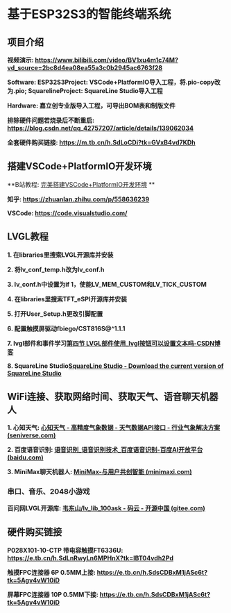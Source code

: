 # 基于ESP32S3的智能终端系统

## 项目介绍 ##

**视频演示: https://www.bilibili.com/video/BV1xu4m1c74M?vd_source=2bc8d4ea08ea55a3c0b2945ac6763f28**

**Software: ESP32S3Project: VSCode+PlatformIO导入工程，将.pio-copy改为.pio;  SquarelineProject: SquareLine Studio导入工程**

**Hardware: 嘉立创专业版导入工程，可导出BOM表和制版文件**

**排除硬件问题若烧录后不断重启: https://blog.csdn.net/qq_42757207/article/details/139062034**

**全套硬件购买链接: https://m.tb.cn/h.SdLoCDi?tk=GVxB4vd7KDh**

## 搭建VSCode+PlatformIO开发环境

**B站教程: [完美搭建VSCode+PlatformIO开发环境](https://www.bilibili.com/video/BV1u8411t7H4/?buvid=YF4E3FF612BD411E4FA7976696E44E34C59C&from_spmid=main.space-contribution.0.0&is_story_h5=false&mid=iAoZKnJK4DERvs61giYvaA%3D%3D&p=1&plat_id=114&share_from=ugc&share_medium=iphone&share_plat=ios&share_session_id=CD9F1199-AD98-4733-8674-1C2C0CC186BF&share_source=QQ&share_tag=s_i&spmid=united.player-video-detail.0.0&timestamp=1714569706&unique_k=vvAaF2M&up_id=362828858) **

**知乎: https://zhuanlan.zhihu.com/p/558636239**

**VSCode: https://code.visualstudio.com/**

## LVGL教程

**1. 在libraries里搜索LVGL开源库并安装**

**2. 将lv_conf_temp.h改为lv_conf.h**

**3. lv_conf.h中设置为if 1，使能LV_MEM_CUSTOM和LV_TICK_CUSTOM**

**4. 在libraries里搜索TFT_eSPI开源库并安装**

**5. 打开User_Setup.h更改引脚配置**

**6. 配置触摸屏驱动fbiego/CST816S@^1.1.1**

**7. lvgl部件和事件学习[第四节 LVGL部件使用_lvgl按钮可以设置文本吗-CSDN博客](https://blog.csdn.net/picassocao/article/details/129102598)**

**8. SquareLine Studio[SquareLine Studio - Download the current version of SquareLine Studio](https://squareline.io/downloads)**

## WiFi连接、获取网络时间、获取天气、语音聊天机器人

**1. 心知天气: [心知天气 - 高精度气象数据 - 天气数据API接口 - 行业气象解决方案 (seniverse.com)](https://www.seniverse.com/)**

**2. 百度语音识别: [语音识别_语音识别技术_百度语音识别-百度AI开放平台 (baidu.com)](https://ai.baidu.com/tech/speech)**

**3. MiniMax聊天机器人: [MiniMax-与用户共创智能 (minimaxi.com)](https://www.minimaxi.com/platform)**

### 串口、音乐、2048小游戏

**百问网LVGL开源库: [韦东山/lv_lib_100ask - 码云 - 开源中国 (gitee.com)](https://gitee.com/weidongshan/lv_lib_100ask/tree/master)**

## 硬件购买链接

**P028X101-10-CTP 带电容触摸FT6336U: https://e.tb.cn/h.SdLnRwyLn6MPHnX?tk=lBT04vdh2Pd**

**触摸FPC连接器 6P 0.5MM上接: https://e.tb.cn/h.SdsCDBxM1jASc6t?tk=5Agv4vW10iD**

**屏幕FPC连接器 10P 0.5MM下接: https://e.tb.cn/h.SdsCDBxM1jASc6t?tk=5Agv4vW10iD**

 





